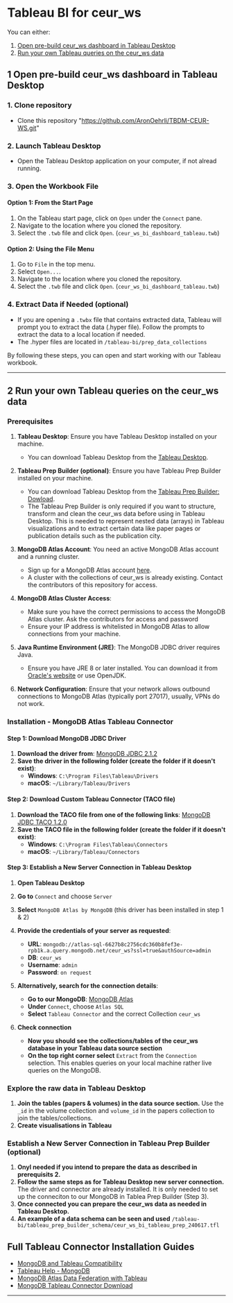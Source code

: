 # Tableau BI for ceur_ws
You can either: 
1. [Open pre-build ceur_ws dashboard in Tableau Desktop](#1-open-pre-build-ceur_ws-dashboard-in-tableau-desktop)
2. [Run your own Tableau queries on the ceur_ws data](#2-run-your-own-tableau-queries-on-the-ceur_ws-data)

## 1 Open pre-build ceur_ws dashboard in Tableau Desktop

### 1. Clone repository 
- Clone this repository "https://github.com/AronOehrli/TBDM-CEUR-WS.git"

### 2. Launch Tableau Desktop
- Open the Tableau Desktop application on your computer, if not alread running.

### 3. Open the Workbook File

#### Option 1: From the Start Page
1. On the Tableau start page, click on `Open` under the `Connect` pane.
2. Navigate to the location where you cloned the repository.
3. Select the `.twb` file and click `Open`. (`ceur_ws_bi_dashboard_tableau.twb`)

#### Option 2: Using the File Menu
1. Go to `File` in the top menu.
2. Select `Open...`.
3. Navigate to the location where you cloned the repository.
4. Select the `.twb` file and click `Open`. (`ceur_ws_bi_dashboard_tableau.twb`)

### 4. Extract Data if Needed (optional)
- If you are opening a `.twbx` file that contains extracted data, Tableau will prompt you to extract the data (.hyper file). Follow the prompts to extract the data to a local location if needed.
- The .hyper files are located in `/tableau-bi/prep_data_collections`

By following these steps, you can open and start working with our Tableau workbook.

---

## 2 Run your own Tableau queries on the ceur_ws data

### Prerequisites
1. **Tableau Desktop**: Ensure you have Tableau Desktop installed on your machine.
   - You can download Tableau Desktop from the [Tableau Desktop](https://www.tableau.com/products/desktop).

2. **Tableau Prep Builder (optional)**: Ensure you have Tableau Prep Builder installed on your machine.
   - You can download Tableau Desktop from the [Tableau Prep Builder: Dowload](https://www.tableau.com/products/prep/download).
   - The Tableau Prep Builder is only required if you want to structure, transform and clean the ceur_ws data before using in Tableau Desktop. This is needed to represent nested data (arrays) in Tableau visualizations and to extract certain data like paper pages or publication details such as the publication city.
   
2. **MongoDB Atlas Account**: You need an active MongoDB Atlas account and a running cluster.
   - Sign up for a MongoDB Atlas account [here](https://www.mongodb.com/cloud/atlas).
   - A cluster with the collections of ceur_ws is already existing. Contact the contributors of this repository for access.

3. **MongoDB Atlas Cluster Access**:
   - Make sure you have the correct permissions to access the MongoDB Atlas cluster. Ask the contributors for access and password
   - Ensure your IP address is whitelisted in MongoDB Atlas to allow connections from your machine.

4. **Java Runtime Environment (JRE)**: The MongoDB JDBC driver requires Java.
   - Ensure you have JRE 8 or later installed. You can download it from [Oracle's website](https://www.oracle.com/java/technologies/javase-downloads.html) or use OpenJDK.

5. **Network Configuration**: Ensure that your network allows outbound connections to MongoDB Atlas (typically port 27017), usually, VPNs do not work.


### Installation - MongoDB Atlas Tableau Connector

#### Step 1: Download MongoDB JDBC Driver
1. **Download the driver from**: [MongoDB JDBC 2.1.2](https://repo1.maven.org/maven2/org/mongodb/mongodb-jdbc/2.1.2/)
2. **Save the driver in the following folder (create the folder if it doesn't exist)**:
   - **Windows**: `C:\Program Files\Tableau\Drivers`
   - **macOS**: `~/Library/Tableau/Drivers`

#### Step 2: Download Custom Tableau Connector (TACO file)
1. **Download the TACO file from one of the following links**: [MongoDB JDBC TACO 1.2.0](https://translators-connectors-releases.s3.amazonaws.com/mongo-tableau-connector/mongodb-jdbc-1.2.0.taco)
2. **Save the TACO file in the following folder (create the folder if it doesn't exist)**:
   - **Windows**: `C:\Program Files\Tableau\Connectors`
   - **macOS**: `~/Library/Tableau/Connectors`

#### Step 3: Establish a New Server Connection in Tableau Desktop
1. **Open Tableau Desktop**
2. **Go to** `Connect` and choose `Server`
3. **Select** `MongoDB Atlas by MongoDB` (this driver has been installed in step 1 & 2)
4. **Provide the credentials of your server as requested**:
   - **URL**: `mongodb://atlas-sql-6627b8c2756cdc360b8fef3e-rpb1k.a.query.mongodb.net/ceur_ws?ssl=true&authSource=admin`
   - **DB**: `ceur_ws`
   - **Username**: `admin`
   - **Password**: `on request`

5. **Alternatively, search for the connection details**:
   - **Go to our MongoDB**: [MongoDB Atlas](https://cloud.mongodb.com/v2/6627b85d3306e4391ba7a287#/overview)
   - **Under** `Connect`, choose `Atlas SQL`
   - **Select** `Tableau Connector` and the correct Collection `ceur_ws`

6. **Check connection**
   - **Now you should see the collections/tables of the ceur_ws database in your Tableau data source section** 
   - **On the top right corner select** `Extract` from the `Connection` selection. This enables queries on your local machine rather live queries on the MongoDB.

### Explore the raw data in Tableau Desktop
1. **Join the tables (papers & volumes) in the data source section.** Use the `_id` in the volume collection and `volume_id` in the papers collection to join the tables/collections.
2. **Create visualisations in Tableau**

### Establish a New Server Connection in Tableau Prep Builder (optional)
1. **Onyl needed if you intend to prepare the data as described in prerequisits 2.**
2. **Follow the same steps as for Tableau Desktop new server connection.** The driver and connector are already installed. It is only needed to set up the conneciton to our MongoDB in Tablea Prep Builder (Step 3).
3. **Once connected you can prepare the ceur_ws data as needed in Tableau Desktop.**
4. **An example of a data schema can be seen and used** `/tableau-bi/tableau_prep_builder_schema/ceur_ws_bi_tableau_prep_240617.tfl`


## Full Tableau Connector Installation Guides
- [MongoDB and Tableau Compatibility](https://www.mongodb.com/resources/products/compatibilities/mongodb-tableau?jmp=tbl)
- [Tableau Help - MongoDB](https://help.tableau.com/current/pro/desktop/en-us/examples_mongodb.htm)
- [MongoDB Atlas Data Federation with Tableau](https://www.mongodb.com/docs/atlas/data-federation/query/sql/tableau/connect/)
- [MongoDB Tableau Connector Download](https://www.mongodb.com/try/download/tableau-connector)

---
